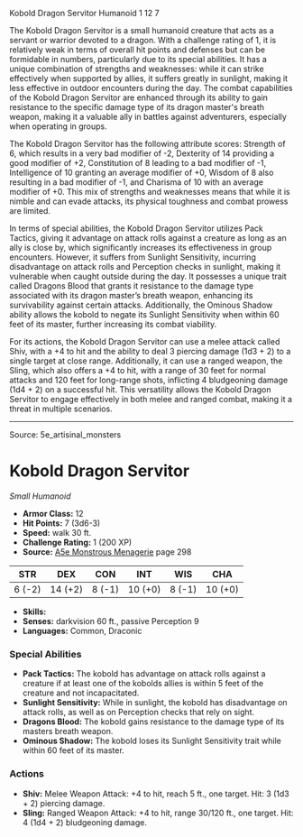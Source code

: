 <MonsterName/>Kobold Dragon Servitor</MonsterName>
<CreatureType/>Humanoid</CreatureType>
<CR/>1</CR>
<AC/>12</AC>
<HP/>7</HP>
<summary>The Kobold Dragon Servitor is a small humanoid creature that acts as a servant or warrior devoted to a dragon. With a challenge rating of 1, it is relatively weak in terms of overall hit points and defenses but can be formidable in numbers, particularly due to its special abilities. It has a unique combination of strengths and weaknesses: while it can strike effectively when supported by allies, it suffers greatly in sunlight, making it less effective in outdoor encounters during the day. The combat capabilities of the Kobold Dragon Servitor are enhanced through its ability to gain resistance to the specific damage type of its dragon master's breath weapon, making it a valuable ally in battles against adventurers, especially when operating in groups.</summary>

<detail>

The Kobold Dragon Servitor has the following attribute scores: Strength of 6, which results in a very bad modifier of -2, Dexterity of 14 providing a good modifier of +2, Constitution of 8 leading to a bad modifier of -1, Intelligence of 10 granting an average modifier of +0, Wisdom of 8 also resulting in a bad modifier of -1, and Charisma of 10 with an average modifier of +0. This mix of strengths and weaknesses means that while it is nimble and can evade attacks, its physical toughness and combat prowess are limited.

In terms of special abilities, the Kobold Dragon Servitor utilizes Pack Tactics, giving it advantage on attack rolls against a creature as long as an ally is close by, which significantly increases its effectiveness in group encounters. However, it suffers from Sunlight Sensitivity, incurring disadvantage on attack rolls and Perception checks in sunlight, making it vulnerable when caught outside during the day. It possesses a unique trait called Dragons Blood that grants it resistance to the damage type associated with its dragon master’s breath weapon, enhancing its survivability against certain attacks. Additionally, the Ominous Shadow ability allows the kobold to negate its Sunlight Sensitivity when within 60 feet of its master, further increasing its combat viability.

For its actions, the Kobold Dragon Servitor can use a melee attack called Shiv, with a +4 to hit and the ability to deal 3 piercing damage (1d3 + 2) to a single target at close range. Additionally, it can use a ranged weapon, the Sling, which also offers a +4 to hit, with a range of 30 feet for normal attacks and 120 feet for long-range shots, inflicting 4 bludgeoning damage (1d4 + 2) on a successful hit. This versatility allows the Kobold Dragon Servitor to engage effectively in both melee and ranged combat, making it a threat in multiple scenarios.</detail>



---

Source: 5e_artisinal_monsters

# Kobold Dragon Servitor

*Small* *Humanoid*

- **Armor Class:** 12
- **Hit Points:** 7 (3d6-3)
- **Speed:** walk 30 ft.
- **Challenge Rating:** 1 (200 XP)
- **Source:** [A5e Monstrous Menagerie](https://enpublishingrpg.com/products/level-up-monstrous-menagerie-a5e) page 298

| STR | DEX | CON | INT | WIS | CHA |
| --- | --- | --- | --- | --- | --- |
| 6 (-2) | 14 (+2) | 8 (-1) | 10 (+0) | 8 (-1) | 10 (+0) |

- **Skills:** 
- **Senses:** darkvision 60 ft., passive Perception 9
- **Languages:** Common, Draconic

### Special Abilities

- **Pack Tactics:** The kobold has advantage on attack rolls against a creature if at least one of the kobolds allies is within 5 feet of the creature and not incapacitated.
- **Sunlight Sensitivity:** While in sunlight, the kobold has disadvantage on attack rolls, as well as on Perception checks that rely on sight.
- **Dragons Blood:** The kobold gains resistance to the damage type of its masters breath weapon.
- **Ominous Shadow:** The kobold loses its Sunlight Sensitivity trait while within 60 feet of its master.

### Actions

- **Shiv:** Melee Weapon Attack: +4 to hit, reach 5 ft., one target. Hit: 3 (1d3 + 2) piercing damage.
- **Sling:** Ranged Weapon Attack: +4 to hit, range 30/120 ft., one target. Hit: 4 (1d4 + 2) bludgeoning damage.




